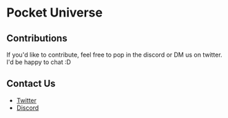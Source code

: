 # Pocket Universe

## Contributions

If you'd like to contribute, feel free to pop in the discord or DM us on twitter. I'd be happy to
chat :D

## Contact Us

- [Twitter](https://twitter.com/PocketUniverseZ)
- [Discord](https://discord.gg/UrgqjUQFH2)
